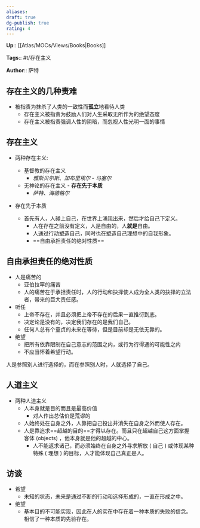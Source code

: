 ```yaml
---
aliases: 
draft: true
dg-publish: true
rating: 4
---
```


**Up**:: [[Atlas/MOCs/Views/Books\|Books]]

**Tags**:: #t/存在主义

**Author**:: 萨特

## 存在主义的几种责难

- 被指责为抹杀了人类的一致性而**孤立**地看待人类
	- 存在主义被指责为鼓励人们对人生采取无所作为的绝望态度
	- 存在主义被指责强调人性的阴暗，而忽视人性光明一面的事情

## 存在主义

- 两种存在主义: 
	- 基督教的存在主义
		- *雅斯贝尔斯*、*加布里埃尔 - 马塞尔*
	- 无神论的存在主义 - **存在先于本质**
		- *萨特*、*海德格尔*

- 存在先于本质
	- 首先有人，人碰上自己，在世界上涌现出来，然后才给自己下定义。
		- 人在存在之前没有定义，人是自由的，人**就是**自由。
		- 人通过行动塑造自己，同时也在塑造自己理想中的自我形象。
		- ==自由承担责任的绝对性质==

## 自由承担责任的绝对性质

- 人是痛苦的
	- 亚伯拉罕的痛苦
	- 人的痛苦在于承担责任时，人的行动和抉择使人成为全人类的抉择的立法者，带来的巨大责任感。
- 听任
	- 上帝不存在，并且必须把上帝不存在的后果一直推衍到底。 
	- 决定论是没有的，决定我们存在的是我们自己。
	- 任何人总有个童贞的未来在等待，但是目前却是无依无靠的。
- 绝望
	- 把所有依靠限制在自己意志的范围之内，或行为行得通的可能性之内
	- 不应当怀着希望行动。

人是参照别人进行选择的，而在参照别人时，人就选择了自己。

## 人道主义

- 两种人道主义
	- 人本身就是目的而且是最高价值
		- 对人作出总估价是荒谬的
	- 人始终处在自身之外，人靠把自己投出并消失在自身之外而使人存在。
	- 人是靠追求==超越的目的==才得以存在。而且只在超越自己这方面掌握客体 (objects) ，他本身就是他的超越的中心。
		- 人不能返求诸己，而必须始终在自身之外寻求解放 ( 自己 ) 或体现某种特殊 ( 理想 ) 的目标，人才能体现自己真正是人。

## 访谈

- 希望
    - 未知的状态，未来是通过不断的行动和选择形成的，一直在形成之中。
- 绝望
    - 基本目的不可能实现，因此在人的实在中存在着一种本质的失败的信念。相信了一种本质的先验存在。
